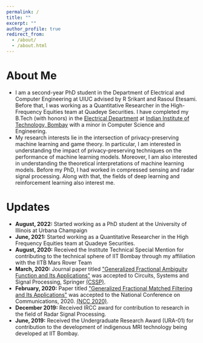 ```yaml
---
permalink: /
title: ""
excerpt: ""
author_profile: true
redirect_from: 
  - /about/
  - /about.html
---
```




# About Me
* I am a second-year PhD student in the Department of Electrical and Computer Engineering at UIUC advised by R Srikant and Rasoul Etesami. Before that, I was working as a Quantitative Researcher in the High-Frequency Equities team at Quadeye Securities. I have completed my B.Tech (with honors) in the [Electrical Department](https://www.ee.iitb.ac.in/web) at [Indian Institute of Technology, Bombay](http://iitb.ac.in/) with a minor in Computer Science and Engineering.
* My research interests lie in the intersection of privacy-preserving machine learning and game theory. In particular, I am interested in understanding the impact of privacy-preserving techniques on the performance of machine learning models. Moreover, I am also interested in understanding the theoretical interpretations of machine learning models. Before my PhD, I had worked in compressed sensing and radar signal processing.
Along with that, the fields of deep learning and reinforcement learning also interest me.

# Updates
* <b>August, 2022:</b> Started working as a PhD student at the University of Illinois at Urbana Champaign
* <b>June, 2021:</b> Started working as a Quantitative Researcher in the High Frequency Equities team at Quadeye Securities.
* <b>August, 2020:</b> Received the Institute Technical Special Mention for contributing to the technical sphere of IIT Bombay through my affiliation with the IITB Mars Rover Team 
* <b>March, 2020:</b> Journal paper titled ["Generalized Fractional Ambiguity Function and Its Applications"](http://ameyanjarlekar.github.io/files/GFAF.pdf) was accepted to Circuits, Systems and Signal Processing, Springer [(CSSP)](https://www.springer.com/journal/34).
* <b>February, 2020:</b> Paper titled ["Generalized Fractional Matched Filtering and Its Applications"](http://ameyanjarlekar.github.io/files/GFMF.pdf) was accepted to the National Conference on Communications, 2020. [(NCC 2020)](http://www.ncc2020.iitkgp.ac.in/).
* <b>December 2019:</b> Received IRCC award for contribution to research in the field of Radar Signal Processing. 
* <b>June, 2019:</b> Received the Undergraduate Research Award (URA-01) for contribution to the development of indigenous MRI technology being developed at IIT Bombay.
